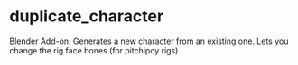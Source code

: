 # duplicate_character
Blender Add-on: Generates a new character from an existing one. Lets you change the rig face bones (for pitchipoy rigs)
